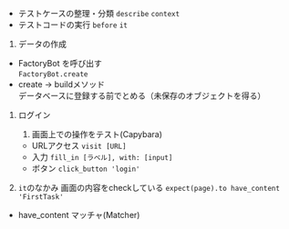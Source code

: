 - テストケースの整理・分類
`describe` `context`
- テストコードの実行
`before` `it`

1. データの作成
- FactoryBot を呼び出す  
`FactoryBot.create`  
- create -> buildメソッド  
データベースに登録する前でとめる（未保存のオブジェクトを得る）

1. ログイン
    1. 画面上での操作をテスト(Capybara)
    - URLアクセス
    `visit [URL]`
    - 入力
    `fill_in [ラベル], with: [input]`
    - ボタン
    `click_button 'login'`

1. `it`のなかみ
画面の内容をcheckしている
`expect(page).to have_content 'FirstTask'`
- have_content
マッチャ(Matcher)


